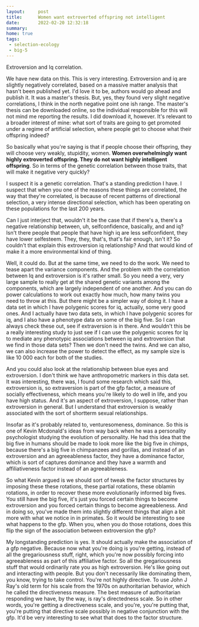```yaml
---
layout:     post
title:      Women want extroverted offspring not intelligent
date:       2022-02-20 12:32:18
summary:    
home: true
tags:
 - selection-ecology
 - big-5
---
```


Extroversion and Iq correlation. 

We have new data on this. This is very interesting. Extroversion and iq are slightly negatively correlated, based on a massive matter analysis that hasn't been published yet. I'd love it to be, authors would go ahead and publish it. It was a master's thesis. But, yes, they found very slight negative correlations, I think in the north negative point one ish range. The master's thesis can be downloaded online, so the individual responsible for this will not mind me reporting the results. I did download it, however. It's relevant to a broader interest of mine: what sort of traits are going to get promoted under a regime of artificial selection, where people get to choose what their offspring indeed?

So basically what you're saying is that if people choose their offspring, they will choose very weakly, stupidity, women. **Women overwhelmingly want highly extroverted offspring. They do not want highly intelligent offspring**. So in terms of the genetic correlation between those traits, that will make it negative very quickly?

I suspect it is a genetic correlation. That's a standing prediction I have. I suspect that when you one of the reasons these things are correlated, the way that they're correlated, is because of recent patterns of directional selection, a very intense directional selection, which has been operating on these populations for the last 200 years.

Can I just interject that, wouldn't it be the case that if there's a, there's a negative relationship between, uh, selfconfidence, basically, and and iq? Isn't there people that people that have high iq are less selfconfident, they have lower selfesteem. They, they, that's, that's fair enough, isn't it? So couldn't that explain this extroversion iq relationship? And that would kind of make it a more environmental kind of thing.

Well, it could do. But at the same time, we need to do the work. We need to tease apart the variance components. And the problem with the correlation between Iq and extroversion is it's rather small. So you need a very, very large sample to really get at the shared genetic variants among the components, which are largely independent of one another. And you can do power calculations to work out exactly how much, how many twins you need to throw at this. But there might be a simpler way of doing it. I have a data set in which I have polygenic scores for iq, actually, some very good ones. And I actually have two data sets, in which I have polygenic scores for iq, and I also have a phenotype data on some of the big five. So I can always check these out, see if extraversion is in there. And wouldn't this be a really interesting study to just see if I can use the polygenic scores for Iq to mediate any phenotypic associations between iq and extroversion that we find in those data sets? Then we don't need the twins. And we can also, we can also increase the power to detect the effect, as my sample size is like 10 000 each for both of the studies. 

And you could also look at the relationship between blue eyes and extroversion. I don't think we have anthropometric markers in this data set. It was interesting, there was, I found some research which said this, extroversion is, so extraversion is part of the gfp factor, a measure of socially effectiveness, which means you're likely to do well in life, and you have high status. And it's an aspect of extroversion, I suppose, rather than extroversion in general. But I understand that extroversion is weakly associated with the sort of shortterm sexual relationships.

Insofar as it's probably related to, venturesomeness, dominance. So this is one of Kevin Mcdonald's ideas from way back when he was a personality psychologist studying the evolution of personality. He had this idea that the big five in humans should be made to look more like the big five in chimps, because there's a big five in chimpanzees and gorillas, and instead of an extroversion and an agreeableness factor, they have a dominance factor, which is sort of captures dominance and they have a warmth and affiliativeness factor instead of an agreeableness.

So what Kevin argued is we should sort of tweak the factor structures by imposing these these rotations, these partial rotations, these oblamin rotations, in order to recover these more evolutionarily informed big fives. You still have the big five, it's just you forced certain things to become extroversion and you forced certain things to become agreeableness. And in doing so, you've made them into slightly different things that align a bit more with what we notice in in primates. So it would be interesting to see what happens to the gfp. When you, when you do those rotations, does this flip the sign of the association between extroversion the gfp?

My longstanding prediction is yes. It should actually make the association of a gfp negative. Because now what you're doing is you're getting, instead of all the gregariousness stuff, right, which you're now possibly forcing into agreeableness as part of this affiliative factor. So all the gregariousness stuff that would ordinarily rate you as high extroversion. He's like going out and interacting with people. But you don't necessarily like dominating them, you know, trying to take control. You're not highly directive. To use John J Ray's old term for his scale from the 1970s on authoritarian behavior, which he called the directiveness measure. The best measure of authoritarian responding we have, by the way, is ray's directedness scale. So in other words, you're getting a directiveness scale, and you're, you're putting that, you're putting that directive scale possibly in negative conjunction with the gfp. It'd be very interesting to see what that does to the factor structure.